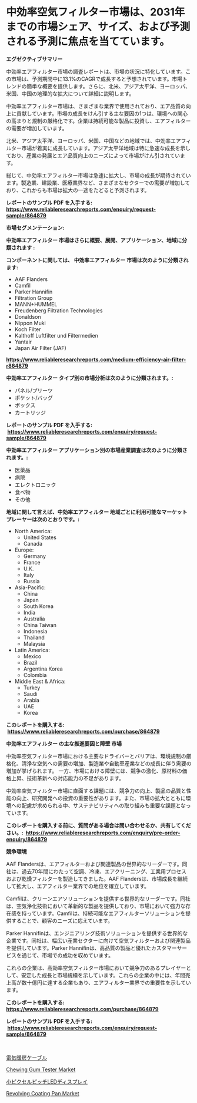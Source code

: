 <p><h1>中効率空気フィルター市場は、2031年までの市場シェア、サイズ、および予測される予測に焦点を当てています。</h1></p><p><strong>エグゼクティブサマリー</strong></p>
<p><p>中効率エアフィルター市場の調査レポートは、市場の状況に特化しています。この市場は、予測期間中に13.1%のCAGRで成長すると予想されています。市場トレンドの簡単な概要を提供します。さらに、北米、アジア太平洋、ヨーロッパ、米国、中国の地理的な拡大について詳細に説明します。</p><p>中効率エアフィルター市場は、さまざまな業界で使用されており、エア品質の向上に貢献しています。市場の成長をけん引する主な要因の1つは、環境への関心の高まりと規制の厳格化です。企業は持続可能な製品に投資し、エアフィルターの需要が増加しています。</p><p>北米、アジア太平洋、ヨーロッパ、米国、中国などの地域では、中効率エアフィルター市場が着実に成長しています。アジア太平洋地域は特に急速な成長を示しており、産業の発展とエア品質向上のニーズによって市場がけん引されています。</p><p>総じて、中効率エアフィルター市場は急速に拡大し、市場の成長が期待されています。製造業、建設業、医療業界など、さまざまなセクターでの需要が増加しており、これからも市場は拡大の一途をたどると予測されます。</p></p>
<p><strong>レポートのサンプル PDF を入手する: <a href="https://www.reliableresearchreports.com/enquiry/request-sample/864879">https://www.reliableresearchreports.com/enquiry/request-sample/864879</a></strong></p>
<p><strong>市場セグメンテーション:</strong></p>
<p><strong> 中効率エアフィルター 市場はさらに概要、展開、アプリケーション、地域に分類されます :</strong></p>
<p><strong>コンポーネントに関しては、 中効率エアフィルター 市場は次のように分類されます: &nbsp;</strong></p>
<p><ul><li>AAF Flanders</li><li>Camfil</li><li>Parker Hannifin</li><li>Filtration Group</li><li>MANN+HUMMEL</li><li>Freudenberg Filtration Technologies</li><li>Donaldson</li><li>Nippon Muki</li><li>Koch Filter</li><li>Kalthoff Luftfilter und Filtermedien</li><li>Yantair</li><li>Japan Air Filter (JAF)</li></ul></p>
<p><strong><a href="https://www.reliableresearchreports.com/medium-efficiency-air-filter-r864879">https://www.reliableresearchreports.com/medium-efficiency-air-filter-r864879</a></strong></p>
<p><strong> 中効率エアフィルター タイプ別の市場分析は次のように分類されます。:</strong></p>
<p><ul><li>パネル/プリーツ</li><li>ポケット/バッグ</li><li>ボックス</li><li>カートリッジ</li></ul></p>
<p><strong>レポートのサンプル PDF を入手する: &nbsp;<a href="https://www.reliableresearchreports.com/enquiry/request-sample/864879">https://www.reliableresearchreports.com/enquiry/request-sample/864879</a></strong></p>
<p><strong> 中効率エアフィルター アプリケーション別の市場産業調査は次のように分類されます。:</strong></p>
<p><ul><li>医薬品</li><li>病院</li><li>エレクトロニック</li><li>食べ物</li><li>その他</li></ul></p>
<p><strong>地域に関して言えば、中効率エアフィルター 地域ごとに利用可能なマーケットプレーヤーは次のとおりです。:</strong></p>
<p><ul>
    <li>
        North America:
        <ul>
            <li>United States</li>
            <li>Canada</li>
        </ul>
    </li>
    <li>
        Europe:
        <ul>
            <li>Germany</li>
            <li>France</li>
            <li>U.K.</li>
            <li>Italy</li>
            <li>Russia</li>
        </ul>
    </li>
    <li>
        Asia-Pacific:
        <ul>
            <li>China</li>
            <li>Japan</li>
            <li>South Korea</li>
            <li>India</li>
            <li>Australia</li>
            <li>China Taiwan</li>
            <li>Indonesia</li>
            <li>Thailand</li>
            <li>Malaysia</li>
        </ul>
    </li>
    <li>
        Latin America:
        <ul>
            <li>Mexico</li>
            <li>Brazil</li>
            <li>Argentina Korea</li>
            <li>Colombia</li>
        </ul>
    </li>
    <li>
        Middle East & Africa:
        <ul>
            <li>Turkey</li>
            <li>Saudi</li>
            <li>Arabia</li>
            <li>UAE</li>
            <li>Korea</li>
        </ul>
    </li>
    </ul></p>
<p><strong>このレポートを購入する: &nbsp;<a href="https://www.reliableresearchreports.com/purchase/864879">https://www.reliableresearchreports.com/purchase/864879</a></strong></p>
<p><strong>中効率エアフィルター の主な推進要因と障壁 市場</strong></p>
<p><p>中効率空気フィルター市場における主要なドライバーとバリアは、環境規制の厳格化、清浄な空気への需要の増加、製造業や自動車産業などの成長に伴う需要の増加が挙げられます。 一方、市場における障壁には、競争の激化、原材料の価格上昇、技術革新への対応能力の不足があります。</p><p>中効率空気フィルター市場に直面する課題には、競争力の向上、製品の品質と性能の向上、研究開発への投資の重要性があります。また、市場の拡大とともに環境への配慮が求められる中、サステナビリティへの取り組みも重要な課題となっています。</p></p>
<p><strong>このレポートを購入する前に、質問がある場合は問い合わせるか、共有してください。:&nbsp; <a href="https://www.reliableresearchreports.com/enquiry/pre-order-enquiry/864879">https://www.reliableresearchreports.com/enquiry/pre-order-enquiry/864879</a></strong></p>
<p><strong>競争環境</strong></p>
<p><p>AAF Flandersは、エアフィルターおよび関連製品の世界的なリーダーです。同社は、過去70年間にわたって空調、冷凍、エアクリーニング、工業用プロセスおよび乾燥フィルターを製造してきました。AAF Flandersは、市場成長を継続して拡大し、エアフィルター業界での地位を確立しています。</p><p>Camfilは、クリーンエアソリューションを提供する世界的なリーダーです。同社は、空気浄化技術において革新的な製品を提供しており、市場において強力な存在感を持っています。Camfilは、持続可能なエアフィルターソリューションを提供することで、顧客のニーズに応えています。</p><p>Parker Hannifinは、エンジニアリング技術ソリューションを提供する世界的な企業です。同社は、幅広い産業セクターに向けて空気フィルターおよび関連製品を提供しています。Parker Hannifinは、高品質の製品と優れたカスタマーサービスを通じて、市場での成功を収めています。</p><p>これらの企業は、高効率空気フィルター市場において競争力のあるプレイヤーとして、安定した成長と市場規模を示しています。これらの企業の中には、年間売上高が数十億円に達する企業もあり、エアフィルター業界での重要性を示しています。</p></p>
<p><strong>このレポートを購入する: &nbsp; <a href="https://www.reliableresearchreports.com/purchase/864879">https://www.reliableresearchreports.com/purchase/864879</a></strong></p>
<p><strong>レポートのサンプル PDF を入手する: &nbsp;<a href="https://www.reliableresearchreports.com/enquiry/request-sample/864879">https://www.reliableresearchreports.com/enquiry/request-sample/864879</a></strong><strong></strong></p>
<p>&nbsp;</p>
<p><p><a href="https://github.com/EstaSprer20231/Market-Research-Report-List-1/blob/main/222956533737.md">電気暖房ケーブル</a></p><p><a href="https://github.com/ChiragRP21/Market-Research-Report-List-4/blob/main/chewing-gum-tester-market.md">Chewing Gum Tester Market</a></p><p><a href="https://github.com/vlcostes/Market-Research-Report-List-1/blob/main/933145433736.md">小ピクセルピッチLEDディスプレイ</a></p><p><a href="https://github.com/Airanohannonzb68e5pb53oc1/Market-Research-Report-List-2/blob/main/revolving-coating-pan-market.md">Revolving Coating Pan Market</a></p></p>
